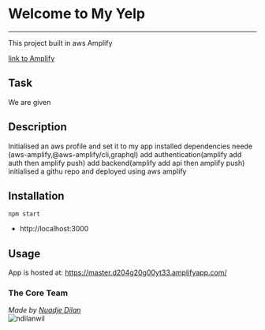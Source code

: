 # Welcome to My Yelp
***
This project built in aws Amplify

[link to Amplify](https://master.d204g20g00yt33.amplifyapp.com)


## Task
We are given

## Description
Initialised an aws profile and set it to my app
installed dependencies neede (aws-amplify,@aws-amplify/cli,graphql)
add authentication(amplify add auth then amplify push)
add backend(amplify add api then amplify push)
initialised a githu repo and deployed using aws amplify

## Installation
````
npm start
````
- http://localhost:3000


## Usage
App is hosted at:
https://master.d204g20g00yt33.amplifyapp.com/



### The Core Team


<span><i>Made by <a href='https://www.linkedin.com/in/nuadje-todjo-dilan-wilfred-80b50b220/'>Nuadje Dilan</a></i></span>
<br>
<span><img alt='ndilanwil' src='./controller/public/4.png'></span>
